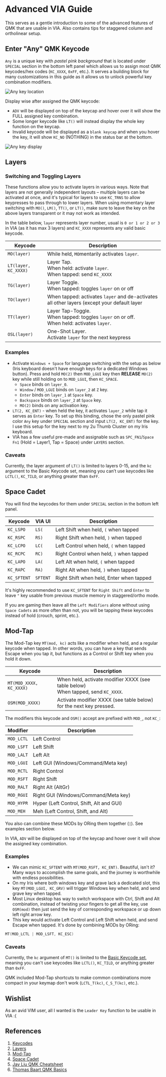 # Advanced VIA Guide

This serves as a gentle introduction to some of the advanced features of QMK that are usable in VIA. Also contains tips for staggered column and ortholinear setup.

## Enter "Any" QMK Keycode

`Any` is a unique key with *pastel pink background* that is located under `SPECIAL` section in the bottom left panel which allows us to assign most QMK keycodes/hex codes (`KC_XXXX`, `0xFF`, etc.). It serves a building block for many customizations in this guide as it allows us to unlock powerful key combination modifiers.

![Any key location](https://i.imgur.com/8uXDFvl.png)

Display wise after assigned the QMK keycode:

* `ADV` will be displayed on top of the keycap and hover over it will show the FULL assigned key combination.
* Some longer keycode like `LT()` will instead display the whole key function on the keycap.
* Invalid keycode will be displayed as a `blank keycap` and when you hover the key, it will show `KC_NO` (NOTHING) in the status bar at the bottom.

![Any key display](https://i.imgur.com/cfSrRXW.png)

## Layers

### Switching and Toggling Layers

These functions allow you to activate layers in various ways. Note that layers are not generally independent layouts – multiple layers can be activated at once, and it's typical for layers to use `KC_TRNS` to allow keypresses to pass through to lower layers. When using momentary layer switching with `MO()`, `LM()`, `TT()`, or `LT()`, make sure to leave the key on the above layers transparent or it may not work as intended.

In the table below, `layer` represents layer number, usual is `0 or 1 or 2 or 3` in VIA (as it has max 3 layers) and `KC_XXXX` represents any valid basic keycode.

|Keycode             |Description                                                                                         |
|--------------------|----------------------------------------------------------------------------------------------------|
|`MO(layer)`         |While held, `MO`mentarily activates `layer`.                                                        |
|`LT(layer, KC_XXXX)`|Layer Tap. <br/> When held: activate `layer`. <br/> When tapped: send `KC_XXXX`                     |
|`TG(layer)`         |Layer Toggle. <br/> When tapped: toggles `layer` on or off                                          |
|`TO(layer)`         |When tapped: activates `layer` and de-activates all other layers (except your default layer         |
|`TT(layer)`         |Layer Tap-Toggle. <br/> When tapped: toggles `layer` on or off. <br/> When held: activates `layer`. |
|`OSL(layer)`        |One-Shot Layer. <br/> Activate `layer` for the next keypress                                        |

### Examples

* Activate `Windows + Space` for language switching with the setup as below (Iris keyboard doesn't have enough keys for a dedicated Windows button). Press and hold `MO(2)` then `MOD_LGUI` key then **RELEASE** `MO(2)` key while still holding on to `MOD_LGUI`, then `KC_SPACE`.
  * `Space` binds on `layer_0`.
  * `Window` / `MOD_LGUI` binds on `layer_2` at `Z` key.
  * `Enter` binds on `layer_1` at `Space` key.
  * `Backspace` binds on `layer_2` at `Space` key.
  * `MO(2)` binds on any activation key.
* `LT(2, KC_ENT)` - when held the key, it activates `layer_2` while tap it serves as `Enter` key. To set up this binding, chose the only pastel pink color `Any` key under `SPECIAL` section and input `LT(2, KC_ENT)` for the key. I use this setup for the key next to my 2u Thumb Cluster on my Iris keyboard.
* VIA has a few useful pre-made and assignable such as `SPC_FN1`/`Space Fn1` (Hold = Layer1, Tap = Space) under `LAYERS` section.

### Caveats
Currently, the layer argument of `LT()` is limited to layers 0-15, and the `kc` argument to the Basic Keycode set, meaning you can’t use keycodes like `LCTL()`, `KC_TILD`, or anything greater than `0xFF`.

## Space Cadet

You will find the keycodes for them under `SPECIAL` section in the bottom left panel.

|Keycode    |VIA UI  |Description                                |
|-----------|--------|-------------------------------------------|
|`KC_LSPO`  |`LS(`   |Left Shift when held, `(` when tapped      |
|`KC_RSPC`  |`RS)`   |Right Shift when held, `)` when tapped     |
|`KC_LCPO`  |`LC(`   |Left Control when held, `(` when tapped    |
|`KC_RCPC`  |`RC)`   |Right Control when held, `)` when tapped   |
|`KC_LAPO`  |`LA(`   |Left Alt when held, `(` when tapped        |
|`KC_RAPC`  |`RA)`   |Right Alt when held, `)` when tapped       |
|`KC_SFTENT`|`SFTENT`|Right Shift when held, Enter when tapped   |

It's highly recommended to use `KC_SFTENT` for `Right Shift` and `Enter` to leave `"` key usable from previous muscle memory in staggered/ortho mode.

If you are gaming then leave all the `Left Modifiers` alone without using `Space Cadets` as more often than not, you will be tapping these keycodes instead of hold (crouch, sprint, etc.).

## Mod-Tap

The Mod-Tap key `MT(mod, kc)` acts like a modifier when held, and a regular keycode when tapped. In other words, you can have a key that sends Escape when you tap it, but functions as a Control or Shift key when you hold it down.

|Keycode                 |Description                                                                            |
|------------------------|---------------------------------------------------------------------------------------|
|`MT(MOD_XXXX, KC_XXXX)` |When held, activate modifier XXXX (see table below) <br/> When tapped, send `KC_XXXX`. |
|`OSM(MOD_XXXX)`         |Activate modifier XXXX (see table below) for the next key pressed.                     |

The modifiers this keycode and `OSM()` accept are prefixed with `MOD_`, not `KC_`:

|Modifier  |Description                             |
|----------|----------------------------------------|
|`MOD_LCTL`|Left Control                            |
|`MOD_LSFT`|Left Shift                              |
|`MOD_LALT`|Left Alt                                |
|`MOD_LGUI`|Left GUI (Windows/Command/Meta key)     |
|`MOD_RCTL`|Right Control                           |
|`MOD_RSFT`|Right Shift                             |
|`MOD_RALT`|Right Alt (AltGr)                       |
|`MOD_RGUI`|Right GUI (Windows/Command/Meta key)    |
|`MOD_HYPR`|Hyper (Left Control, Shift, Alt and GUI)|
|`MOD_MEH` |Meh (Left Control, Shift, and Alt)      |

You also can combine these MODs by ORing them together (`|`). See examples section below.

In VIA, `ADV` will be displayed on top of the keycap and hover over it will show the assigned key combination.

### Examples

* We can mimic `KC_SFTENT` with `MT(MOD_RSFT, KC_ENT)`. Beautiful, isn't it? Many ways to accomplish the same goals, and the journey is worthwhile with endless possibilities.
* On my Iris where both windows key and grave lack a dedicated slot, this key `MT(MOD_LGUI, KC_GRV)` will trigger Windows key when held, and send grave key when tapped.
* Most Linux desktop has way to switch workspace with Ctrl, Shift and Alt combination, instead of twisting your fingers to get all the key, use `OSM(mod)` then just send the key of corresponding workspace or up down left right arrow key.
* This key would activate Left Control and Left Shift when held, and send Escape when tapped. It's done by combining  MODs by ORing:

```c
MT(MOD_LCTL | MOD_LSFT, KC_ESC)
```

### Caveats

Currently, the `kc` argument of `MT()` is limited to the [Basic Keycode set](https://docs.qmk.fm/#/keycodes_basic), meaning you can't use keycodes like `LCTL()`, `KC_TILD`, or anything greater than `0xFF`.

QMK included Mod-Tap shortcuts to make common combinations more compact in your keymap don't work (`LCTL_T(kc)`, `C_S_T(kc)`, etc.).

## Wishlist

As an avid VIM user, all I wanted is the `Leader Key` function to be usable in VIA :(

## References

1. [Keycodes](https://docs.qmk.fm/#/keycodes)
2. [Layers](https://docs.qmk.fm/#/feature_layers)
3. [Mod-Tap](https://docs.qmk.fm/#/mod_tap)
4. [Space Cadet](https://docs.qmk.fm/#/feature_space_cadet)
5. [Jay Liu QMK Cheatsheet](https://jayliu50.github.io/qmk-cheatsheet/)
6. [Thomas Baart QMK Basics](https://thomasbaart.nl/category/mechanical-keyboards/firmware/qmk/qmk-basics/)
